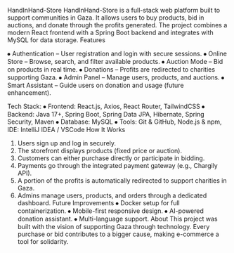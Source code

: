 HandInHand-Store
HandInHand-Store is a full-stack web platform built to support communities in Gaza. It allows users to buy products, bid in auctions, and donate through the profits generated. The project combines a modern React frontend with a Spring Boot backend and integrates with MySQL for data storage.
Features

⦁	Authentication – User registration and login with secure sessions.
⦁	Online Store – Browse, search, and filter available products.
⦁	Auction Mode – Bid on products in real time.
⦁	Donations – Profits are redirected to charities supporting Gaza.
⦁	Admin Panel – Manage users, products, and auctions.
⦁	Smart Assistant – Guide users on donation and usage (future enhancement).

Tech Stack:
⦁	Frontend: React.js, Axios, React Router, TailwindCSS
⦁	Backend: Java 17+, Spring Boot, Spring Data JPA, Hibernate, Spring Security, Maven
⦁	Database: MySQL
⦁	Tools: Git & GitHub, Node.js & npm, IDE: IntelliJ IDEA / VSCode
How It Works
1.	Users sign up and log in securely.
2.	The storefront displays products (fixed price or auction).
3.	Customers can either purchase directly or participate in bidding.
4.	Payments go through the integrated payment gateway (e.g., Chargily API).
5.	A portion of the profits is automatically redirected to support charities in Gaza.
6.	Admins manage users, products, and orders through a dedicated dashboard.
Future Improvements
⦁	Docker setup for full containerization.
⦁	Mobile-first responsive design.
⦁	AI-powered donation assistant.
⦁	Multi-language support.
About
This project was built with the vision of supporting Gaza through technology. Every purchase or bid contributes to a bigger cause, making e-commerce a tool for solidarity.
